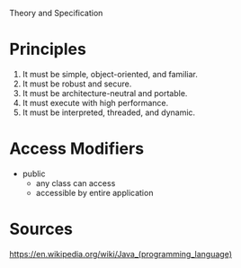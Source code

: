 Theory and Specification

# Principles

1. It must be simple, object-oriented, and familiar.
2. It must be robust and secure.
3. It must be architecture-neutral and portable.
4. It must execute with high performance.
5. It must be interpreted, threaded, and dynamic.

# Access Modifiers

* public
  * any class can access
  * accessible by entire application

# Sources

https://en.wikipedia.org/wiki/Java_(programming_language)
